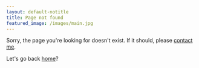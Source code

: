 ```yaml
---
layout: default-notitle
title: Page not found
featured_image: /images/main.jpg
---
```


Sorry, the page you're looking for doesn't exist. If it should, please [contact me](/contact).

Let's go back [home](/)?